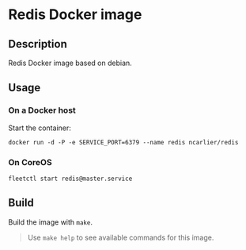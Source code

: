 # Redis Docker image

## Description

Redis Docker image based on debian.

## Usage

### On a Docker host

Start the container:

```
docker run -d -P -e SERVICE_PORT=6379 --name redis ncarlier/redis
```

### On CoreOS

```
fleetctl start redis@master.service
```

## Build

Build the image with `make`.

> Use `make help` to see available commands for this image.
